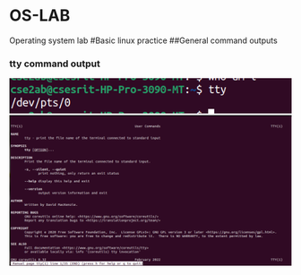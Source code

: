 # OS-LAB
Operating system lab
#Basic linux practice
##General command outputs
### tty command output
![tty command output](tty.png)
![man tty command manual](mantty.png)
